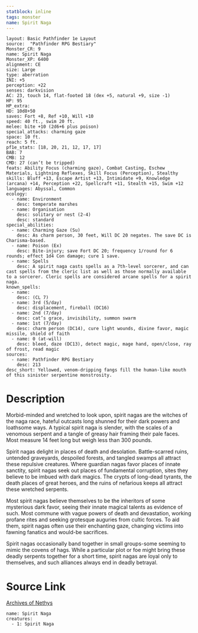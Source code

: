 ```yaml
---
statblock: inline
tags: monster
name: Spirit Naga
---
```

```statblock
layout: Basic Pathfinder 1e Layout
source:  "Pathfinder RPG Bestiary"
Monster_CR: 9
name: Spirit Naga
Monster_XP: 6400
alignment: CE
size: Large
type: aberration
INI: +5
perception: +22
senses: darkvision
AC: 23, touch 14, flat-footed 18 (dex +5, natural +9, size -1)
HP: 95
HP_extra: 
HD: 10d8+50
saves: Fort +8, Ref +10, Will +10
speed: 40 ft., swim 20 ft.
melee: bite +10 (2d6+6 plus poison)
special_attacks: charming gaze
space: 10 ft.
reach: 5 ft.
pf1e_stats: [18, 20, 21, 12, 17, 17]
BAB: 7
CMB: 12
CMD: 27 (can’t be tripped)
feats: Ability Focus (charming gaze), Combat Casting, Eschew Materials, Lightning Reflexes, Skill Focus (Perception), Stealthy
skills: Bluff +13, Escape Artist +13, Intimidate +9, Knowledge (arcana) +14, Perception +22, Spellcraft +11, Stealth +15, Swim +12
languages: Abyssal, Common
ecology:
  - name: Environment
    desc: temperate marshes
  - name: Organisation
    desc: solitary or nest (2-4)
    desc: standard
special_abilities:
  - name: Charming Gaze (Su)
    desc: As charm person, 30 feet, Will DC 20 negates. The save DC is Charisma-based.
  - name: Poison (Ex)
    desc: Bite-injury; save Fort DC 20; frequency 1/round for 6 rounds; effect 1d4 Con damage; cure 1 save.
  - name: Spells
    desc: A spirit naga casts spells as a 7th-level sorcerer, and can cast spells from the cleric list as well as those normally available to a sorcerer. Cleric spells are considered arcane spells for a spirit naga.
known_spells:
  - name:
    desc: (CL 7)
  - name: 3rd (5/day)
    desc: displacement, fireball (DC16)
  - name: 2nd (7/day)
    desc: cat’s grace, invisibility, summon swarm
  - name: 1st (7/day)
    desc: charm person (DC14), cure light wounds, divine favor, magic missile, shield of faith
  - name: 0 (at-will)
    desc: bleed, daze (DC13), detect magic, mage hand, open/close, ray of frost, read magic
sources:
  - name: Pathfinder RPG Bestiary
    desc: 213
desc_short: Yellowed, venom-dripping fangs fill the human-like mouth of this sinister serpentine monstrosity.
```
# Description
Morbid-minded and wretched to look upon, spirit nagas are the witches of the naga race, hateful outcasts long shunned for their dark powers and loathsome ways. A typical spirit naga is slender, with the scales of a venomous serpent and a tangle of greasy hair framing their pale faces. Most measure 14 feet long but weigh less than 300 pounds.

Spirit nagas delight in places of death and desolation. Battle-scarred ruins, untended graveyards, despoiled forests, and tangled swamps all attract these repulsive creatures. Where guardian nagas favor places of innate sanctity, spirit nagas seek out places of fundamental corruption, sites they believe to be imbued with dark magics. The crypts of long-dead tyrants, the death places of great heroes, and the ruins of nefarious keeps all attract these wretched serpents.

Most spirit nagas believe themselves to be the inheritors of some mysterious dark favor, seeing their innate magical talents as evidence of such. Most commune with vague powers of death and devastation, working profane rites and seeking grotesque auguries from cultic forces. To aid them, spirit nagas often use their enchanting gaze, changing victims into fawning fanatics and would-be sacrifices.

Spirit nagas occasionally band together in small groups-some seeming to mimic the covens of hags. While a particular plot or foe might bring these deadly serpents together for a short time, spirit nagas are loyal only to themselves, and such alliances always end in deadly betrayal.
# Source Link
[Archives of Nethys](https://aonprd.com/MonsterDisplay.aspx?ItemName=Spirit%20Naga)
```encounter-table
name: Spirit Naga
creatures:
  - 1: Spirit Naga
```
